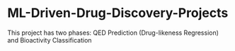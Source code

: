 # ML-Driven-Drug-Discovery-Projects
This project has two phases: QED Prediction (Drug-likeness Regression) and Bioactivity Classification
